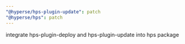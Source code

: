 ```yaml
---
"@hyperse/hps-plugin-update": patch
"@hyperse/hps": patch
---
```


integrate hps-plugin-deploy and hps-plugin-update into hps package
